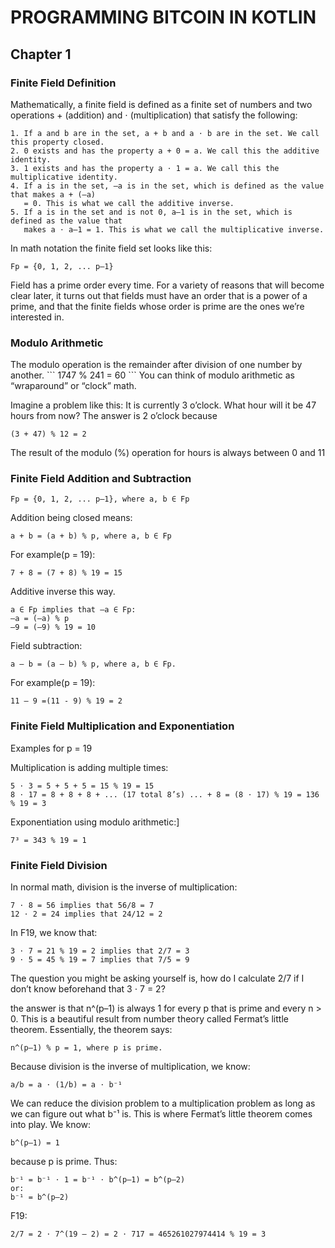 <h1>PROGRAMMING BITCOIN IN KOTLIN</h1>
<h2> Chapter 1 </h2>
<h3>Finite Field Definition</h3>
Mathematically, a finite field is defined as a finite set of numbers and two operations +
(addition) and ⋅ (multiplication) that satisfy the following:

```
1. If a and b are in the set, a + b and a ⋅ b are in the set. We call this property closed.
2. 0 exists and has the property a + 0 = a. We call this the additive identity.
3. 1 exists and has the property a ⋅ 1 = a. We call this the multiplicative identity.
4. If a is in the set, –a is in the set, which is defined as the value that makes a + (–a)
   = 0. This is what we call the additive inverse.
5. If a is in the set and is not 0, a–1 is in the set, which is defined as the value that
   makes a ⋅ a–1 = 1. This is what we call the multiplicative inverse.
```
In math notation the finite field set looks like this:
```
Fp = {0, 1, 2, ... p–1}
```

Field has a prime order every time. For a variety of reasons that
will become clear later, it turns out that fields must have an order that is a power of a
prime, and that the finite fields whose order is prime are the ones we’re interested in.

<h3>Modulo Arithmetic</h3>
The modulo operation is the remainder after division of one number by another.
```
1747 % 241 = 60
```
You can think of modulo arithmetic as “wraparound” or “clock” math.

Imagine a problem like this:
It is currently 3 o’clock. What hour will it be 47 hours from now?
The answer is 2 o’clock because
```
(3 + 47) % 12 = 2
```
The result of the modulo (%) operation for hours is always between 0 and 11

<h3>Finite Field Addition and Subtraction</h3>

```
Fp = {0, 1, 2, ... p–1}, where a, b ∈ Fp
```

Addition being closed means:

```
a + b = (a + b) % p, where a, b ∈ Fp
```

For example(p = 19):

```
7 + 8 = (7 + 8) % 19 = 15
```

Additive inverse this way. 

```
a ∈ Fp implies that –a ∈ Fp:
–a = (–a) % p
–9 = (–9) % 19 = 10
```

Field subtraction:

```
a – b = (a – b) % p, where a, b ∈ Fp.
```

For example(p = 19):

```
11 – 9 =(11 - 9) % 19 = 2
```

<h3>Finite Field Multiplication and Exponentiation</h3>
Examples for p = 19

Multiplication is adding multiple times:

```
5 ⋅ 3 = 5 + 5 + 5 = 15 % 19 = 15
8 ⋅ 17 = 8 + 8 + 8 + ... (17 total 8’s) ... + 8 = (8 ⋅ 17) % 19 = 136 % 19 = 3
```

Exponentiation using modulo arithmetic:]

```
7³ = 343 % 19 = 1
```

<h3>Finite Field Division</h3>
In normal math, division is the inverse of multiplication:

```
7 ⋅ 8 = 56 implies that 56/8 = 7
12 ⋅ 2 = 24 implies that 24/12 = 2
```

In F19, we know that:

```
3 ⋅ 7 = 21 % 19 = 2 implies that 2/7 = 3
9 ⋅ 5 = 45 % 19 = 7 implies that 7/5 = 9
```

The question you might be asking yourself is, how do I calculate 2/7 if I don’t know
beforehand that 3 ⋅ 7 = 2?

the answer is that n^(p–1) is always 1 for every p that is prime
and every n > 0. This is a beautiful result from number theory called Fermat’s little
theorem. Essentially, the theorem says:

```
n^(p–1) % p = 1, where p is prime.
```

Because division is the inverse of multiplication, we know:

```
a/b = a ⋅ (1/b) = a ⋅ b⁻¹
```

We can reduce the division problem to a multiplication problem as long as we can
figure out what b⁻¹ is. This is where Fermat’s little theorem comes into play. We know:

```
b^(p–1) = 1
```

because p is prime. Thus:

```
b⁻¹ = b⁻¹ ⋅ 1 = b⁻¹ ⋅ b^(p–1) = b^(p–2)
or:
b⁻¹ = b^(p–2)
```

F19:

```
2/7 = 2 ⋅ 7^(19 – 2) = 2 ⋅ 717 = 465261027974414 % 19 = 3
```